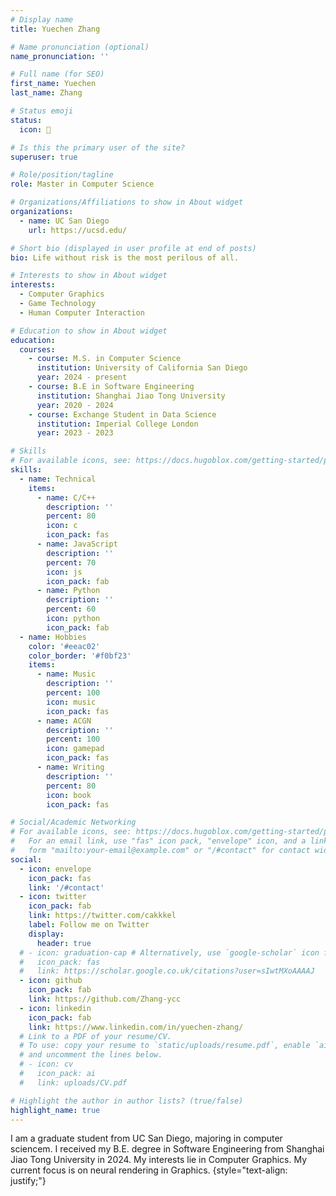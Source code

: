 ```yaml
---
# Display name
title: Yuechen Zhang

# Name pronunciation (optional)
name_pronunciation: ''

# Full name (for SEO)
first_name: Yuechen
last_name: Zhang

# Status emoji
status:
  icon: 🧸

# Is this the primary user of the site?
superuser: true

# Role/position/tagline
role: Master in Computer Science

# Organizations/Affiliations to show in About widget
organizations:
  - name: UC San Diego
    url: https://ucsd.edu/

# Short bio (displayed in user profile at end of posts)
bio: Life without risk is the most perilous of all.

# Interests to show in About widget
interests:
  - Computer Graphics
  - Game Technology
  - Human Computer Interaction

# Education to show in About widget
education:
  courses:
    - course: M.S. in Computer Science
      institution: University of California San Diego
      year: 2024 - present
    - course: B.E in Software Engineering
      institution: Shanghai Jiao Tong University
      year: 2020 - 2024
    - course: Exchange Student in Data Science
      institution: Imperial College London
      year: 2023 - 2023

# Skills
# For available icons, see: https://docs.hugoblox.com/getting-started/page-builder/#icons
skills:
  - name: Technical
    items:
      - name: C/C++
        description: ''
        percent: 80
        icon: c
        icon_pack: fas
      - name: JavaScript
        description: ''
        percent: 70
        icon: js
        icon_pack: fab
      - name: Python
        description: ''
        percent: 60
        icon: python
        icon_pack: fab
  - name: Hobbies
    color: '#eeac02'
    color_border: '#f0bf23'
    items:
      - name: Music
        description: ''
        percent: 100
        icon: music
        icon_pack: fas
      - name: ACGN
        description: ''
        percent: 100
        icon: gamepad
        icon_pack: fas
      - name: Writing
        description: ''
        percent: 80
        icon: book
        icon_pack: fas

# Social/Academic Networking
# For available icons, see: https://docs.hugoblox.com/getting-started/page-builder/#icons
#   For an email link, use "fas" icon pack, "envelope" icon, and a link in the
#   form "mailto:your-email@example.com" or "/#contact" for contact widget.
social:
  - icon: envelope
    icon_pack: fas
    link: '/#contact'
  - icon: twitter
    icon_pack: fab
    link: https://twitter.com/cakkkel
    label: Follow me on Twitter
    display:
      header: true
  # - icon: graduation-cap # Alternatively, use `google-scholar` icon from `ai` icon pack
  #   icon_pack: fas
  #   link: https://scholar.google.co.uk/citations?user=sIwtMXoAAAAJ
  - icon: github
    icon_pack: fab
    link: https://github.com/Zhang-ycc
  - icon: linkedin
    icon_pack: fab
    link: https://www.linkedin.com/in/yuechen-zhang/
  # Link to a PDF of your resume/CV.
  # To use: copy your resume to `static/uploads/resume.pdf`, enable `ai` icons in `params.yaml`,
  # and uncomment the lines below.
  # - icon: cv
  #   icon_pack: ai
  #   link: uploads/CV.pdf

# Highlight the author in author lists? (true/false)
highlight_name: true
---
```


I am a graduate student from UC San Diego, majoring in computer sciencem. I received my B.E. degree in Software Engineering from Shanghai Jiao Tong University in 2024. My interests lie in Computer Graphics. My current focus is on neural rendering in Graphics.
{style="text-align: justify;"}
